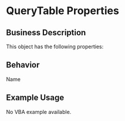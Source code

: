# QueryTable Properties

## Business Description
This object has the following properties:

## Behavior
Name

## Example Usage
No VBA example available.